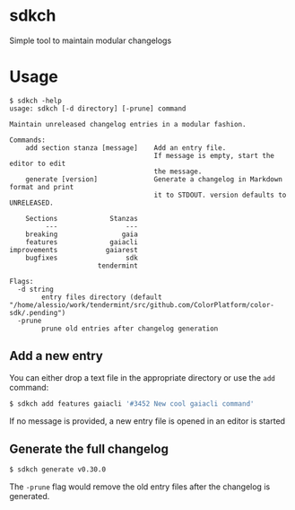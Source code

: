 # sdkch
Simple tool to maintain modular changelogs

# Usage

```
$ sdkch -help
usage: sdkch [-d directory] [-prune] command

Maintain unreleased changelog entries in a modular fashion.

Commands:
    add section stanza [message]    Add an entry file.
                                    If message is empty, start the editor to edit
                                    the message.
    generate [version]              Generate a changelog in Markdown format and print
                                    it to STDOUT. version defaults to UNRELEASED.

    Sections             Stanzas
         ---                 ---
    breaking                gaia
    features             gaiacli
improvements            gaiarest
    bugfixes                 sdk
                      tendermint

Flags:
  -d string
    	entry files directory (default "/home/alessio/work/tendermint/src/github.com/ColorPlatform/color-sdk/.pending")
  -prune
    	prune old entries after changelog generation
```

## Add a new entry

You can either drop a text file in the appropriate directory or use the `add` command:

```bash
$ sdkch add features gaiacli '#3452 New cool gaiacli command'
```

If no message is provided, a new entry file is opened in an editor is started

## Generate the full changelog

```bash
$ sdkch generate v0.30.0
```

The `-prune` flag would remove the old entry files after the changelog is generated.
